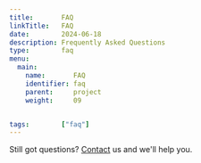 ```yaml
---
title:       FAQ
linkTitle:   FAQ
date:        2024-06-18
description: Frequently Asked Questions
type:        faq
menu:
  main:
    name:       FAQ
    identifier: faq
    parent:     project
    weight:     09


tags:        ["faq"]
---
```


<div class="ui horizontal center aligned message">
<p>Still got questions? <a href="/contact">Contact</a> us and we'll help you.</p>
</div>
